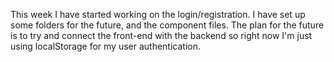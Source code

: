 This week I have started working on the login/registration. I have set up some folders for the future, and the component files. The plan for the future is to try and connect the front-end with the backend so right now I'm just using localStorage for my user authentication.
